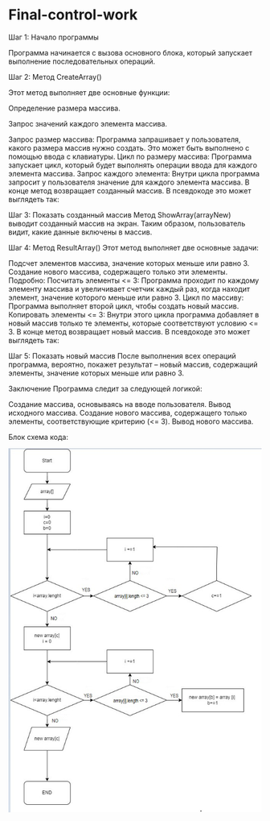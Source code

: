 # Final-control-work
 
  Шаг 1: Начало программы

Программа начинается с вызова основного блока, который запускает выполнение последовательных операций.

 
  Шаг 2: Метод CreateArray()

Этот метод выполняет две основные функции:

Определение размера массива.

Запрос значений каждого элемента массива.

Запрос размер массива: Программа запрашивает у пользователя, какого размера массив нужно создать. Это может быть выполнено с помощью ввода с клавиатуры.
Цикл по размеру массива: Программа запускает цикл, который будет выполнять операции ввода для каждого элемента массива.
Запрос каждого элемента: Внутри цикла программа запросит у пользователя значение для каждого элемента массива.
В конце метод возвращает созданный массив. В псевдокоде это может выглядеть так:

  Шаг 3: Показать созданный массив
Метод ShowArray(arrayNew) выводит созданный массив на экран. Таким образом, пользователь видит, какие данные включены в массив.

  Шаг 4: Метод ResultArray()
Этот метод выполняет две основные задачи:

Подсчет элементов массива, значение которых меньше или равно 3.
Создание нового массива, содержащего только эти элементы.
Подробно:
Посчитать элементы <= 3: Программа проходит по каждому элементу массива и увеличивает счетчик каждый раз, когда находит элемент, значение которого меньше или равно 3.
Цикл по массиву: Программа выполняет второй цикл, чтобы создать новый массив.
Копировать элементы <= 3: Внутри этого цикла программа добавляет в новый массив только те элементы, которые соответствуют условию <= 3.
В конце метод возвращает новый массив. В псевдокоде это может выглядеть так:

  Шаг 5: Показать новый массив
После выполнения всех операций программа, вероятно, покажет результат – новый массив, содержащий элементы, значение которых меньше или равно 3.


Заключение
Программа следит за следующей логикой:

Создание массива, основываясь на вводе пользователя.
Вывод исходного массива.
Создание нового массива, содержащего только элементы, соответствующие критерию (<= 3).
Вывод нового массива.


Блок схема кода:


![Alt text](block_diagram.jpg)
